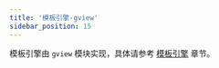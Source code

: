 ```yaml
---
title: '模板引擎-gview'
sidebar_position: 15
---
```


模板引擎由 `gview` 模块实现，具体请参考 [模板引擎](output/goframe-v2.3-md/核心组件-重点/模板引擎) 章节。